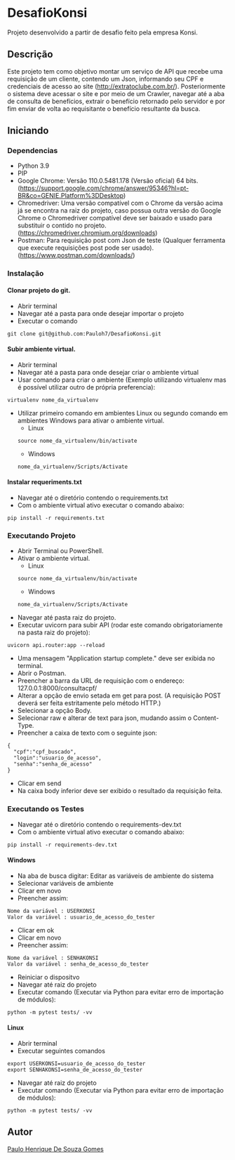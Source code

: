 # DesafioKonsi

Projeto desenvolvido a partir de desafio feito pela empresa Konsi.

## Descrição

Este projeto tem como objetivo montar um serviço de API que recebe uma requisição de um cliente, contendo um Json, informando seu CPF e credenciais de acesso ao site (http://extratoclube.com.br/). Posteriormente o sistema deve acessar o site e por meio de um Crawler, navegar até a aba de consulta de benefícios, extrair o benefício retornado pelo servidor e por fim enviar de volta ao requisitante o benefício resultante da busca. 

## Iniciando

### Dependencias

* Python 3.9
* PIP
* Google Chrome: Versão 110.0.5481.178 (Versão oficial) 64 bits. (https://support.google.com/chrome/answer/95346?hl=pt-BR&co=GENIE.Platform%3DDesktop)
* Chromedriver: Uma versão compatível com o Chrome da versão acima já se encontra na raiz do projeto, caso possua outra versão do Google Chrome o Chromedriver compatível deve ser baixado e usado para substituir o contido no projeto. (https://chromedriver.chromium.org/downloads)
* Postman: Para requisição post com Json de teste (Qualquer ferramenta que execute requisições post pode ser usado). (https://www.postman.com/downloads/)

### Instalação

#### Clonar projeto do git.
* Abrir terminal
* Navegar até a pasta para onde desejar importar o projeto
* Executar o comando
```
git clone git@github.com:Pauloh7/DesafioKonsi.git
```

#### Subir ambiente virtual.
* Abrir terminal
* Navegar até a pasta para onde desejar criar o ambiente virtual
* Usar comando para criar o ambiente (Exemplo utilizando virtualenv mas é possível utilizar outro de própria preferencia):
```
virtualenv nome_da_virtualenv
```
* Utilizar primeiro comando em ambientes Linux ou segundo comando em ambientes Windows para ativar o ambiente virtual.
  * Linux
  ```
  source nome_da_virtualenv/bin/activate
  ```
  * Windows
  ```
  nome_da_virtualenv/Scripts/Activate
  ```

#### Instalar requeriments.txt
* Navegar até o diretório contendo o requirements.txt
* Com o ambiente virtual ativo executar o comando abaixo:
```
pip install -r requirements.txt
```

### Executando Projeto

* Abrir Terminal ou PowerShell.
* Ativar o ambiente virtual.
  * Linux
  ```
  source nome_da_virtualenv/bin/activate
  ```
  * Windows
  ```
  nome_da_virtualenv/Scripts/Activate
  ```
* Navegar até pasta raiz do projeto.
* Executar uvicorn para subir API (rodar este comando obrigatoriamente na pasta raiz do projeto):
```
uvicorn api.router:app --reload
```
* Uma mensagem "Application startup complete." deve ser exibida no terminal.
* Abrir o Postman.
* Preencher a barra da URL de requisição com o endereço: 127.0.0.1:8000/consultacpf/ 
* Alterar a opção de envio setada em get para post. (A requisição POST deverá ser feita estritamente pelo método HTTP.)
* Selecionar a opção Body.
* Selecionar raw e alterar de text para json, mudando assim o Content-Type.
* Preencher a caixa de texto com o seguinte json:
```
{
  "cpf":"cpf_buscado",
  "login":"usuario_de_acesso",
  "senha":"senha_de_acesso"
}
```
* Clicar em send
* Na caixa body inferior deve ser exibido o resultado da requisição feita.

### Executando os Testes
* Navegar até o diretório contendo o requirements-dev.txt
* Com o ambiente virtual ativo executar o comando abaixo:
```
pip install -r requirements-dev.txt
```

#### Windows
* Na aba de busca digitar: Editar as variáveis de ambiente do sistema
* Selecionar variáveis de ambiente
* Clicar em novo
* Preencher assim:
```
Nome da variável : USERKONSI
Valor da variável : usuario_de_acesso_do_tester
```
* Clicar em ok
* Clicar em novo
* Preencher assim:
```
Nome da variável : SENHAKONSI
Valor da variável : senha_de_acesso_do_tester
```
* Reiniciar o dispositvo
* Navegar até raiz do projeto
* Executar comando (Executar via Python para evitar erro de importação de módulos):
```
python -m pytest tests/ -vv
```

#### Linux
* Abrir terminal 
* Executar seguintes comandos
```
export USERKONSI=usuario_de_acesso_do_tester
export SENHAKONSI=senha_de_acesso_do_tester
```
* Navegar até raiz do projeto
* Executar comando (Executar via Python para evitar erro de importação de módulos):
```
python -m pytest tests/ -vv
```

## Autor

[Paulo Henrique De Souza Gomes](https://www.linkedin.com/in/paulo-henrique-4a849139/)
